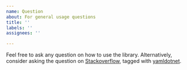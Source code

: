 ```yaml
---
name: Question
about: For general usage questions
title: ''
labels: ''
assignees: ''

---
```


Feel free to ask any question on how to use the library. Alternatively, consider asking the question on [Stackoverflow](https://stackoverflow.com), tagged with [yamldotnet](https://stackoverflow.com/questions/tagged/yamldotnet).
